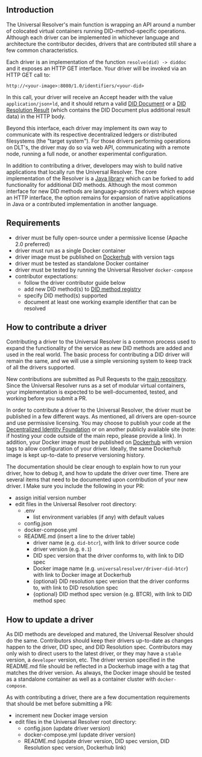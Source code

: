 ## Introduction

The Universal Resolver's main function is wrapping an API around a number of colocated virtual containers running DID-method-specific operations. Although each driver can be implemented in whichever language and architecture the contributor decides, drivers that are contributed still share a few common characteristics.

Each driver is an implementation of the function `resolve(did) -> diddoc` and it exposes an HTTP GET interface. Your driver will be invoked via an HTTP GET call to:

`http://<your-image>:8080/1.0/identifiers/<your-did>`

In this call, your driver will receive an Accept header with the value `application/json+ld`, and it should return a valid [DID Document](https://w3c-ccg.github.io/did-resolution/#output-diddocument) or a [DID Resolution Result](https://w3c-ccg.github.io/did-resolution/#output-didresolutionresult) (which contains the DID Document plus additional result data) in the HTTP body.

Beyond this interface, each driver may implement its own way to communicate with its respective decentralized ledgers or distributed filesystems (the "target system"). For those drivers performing operations on DLT's, the driver may do so via web API, communicating with a remote node, running a full node, or another experimental configuration.

In addition to contributing a driver, developers may wish to build native applications that locally run the Universal Resolver. The core implementation of the Resolver is a [Java library](https://github.com/decentralized-identity/universal-resolver/tree/master/resolver/java) which can be forked to add functionality for additional DID methods. Although the most common interface for new DID methods are language-agnostic drivers which expose an HTTP interface, the option remains for expansion of native applications in Java or a contributed implementation in another language.


## Requirements
- driver must be fully open-source under a permissive license (Apache 2.0 preferred)
- driver must run as a single Docker container
- driver image must be published on [Dockerhub](https://hub.docker.com/) with version tags
- driver must be tested as standalone Docker container
- driver must be tested by running the Universal Resolver `docker-compose`
- contributor expectations:
    * follow the driver contributor guide below
    * add new DID method(s) to [DID method registry](https://w3c-ccg.github.io/did-method-registry/)
    * specify DID method(s) supported
    * document at least one working example identifier that can be resolved

## How to contribute a driver

Contributing a driver to the Universal Resolver is a common process used to expand the functionality of the service as new DID methods are added and used in the real world. The basic process for contributing a DID driver will remain the same, and we will use a simple versioning system to keep track of all the drivers supported. 

New contributions are submitted as Pull Requests to the [main repository](https://github.com/decentralized-identity/universal-resolver). Since the Universal Resolver runs as a set of modular virtual containers, your implementation is expected to be well-documented, tested, and working before you submit a PR. 

In order to contribute a driver to the Universal Resolver, the driver must be published in a few different ways. As mentioned, all drivers are open-source and use permissive licensing. You may choose to publish your code at the [Decentralized Identity Foundation](https://github.com/decentralized-identity/universal-resolver/tree/master/drivers) or on another publicly available site (note: if hosting your code outside of the main repo, please provide a link). In addition, your Docker image must be published on [Dockerhub](https://hub.docker.com/) with version tags to allow configuration of your driver. Ideally, the same Dockerhub image is kept up-to-date to preserve versioning history.

The documentation should be clear enough to explain how to run your driver, how to debug it, and how to update the driver over time. There are several items that need to be documented upon contribution of your new driver. I
Make sure you include the following in your PR:

- assign initial version number
- edit files in the Universal Resolver root directory:
  * .env
    * list environment variables (if any) with default values
  * config.json
  * docker-compose.yml
  * README.md (insert a line to the driver table)
    * driver name (e.g. `did-btcr`), with link to driver source code
    * driver version (e.g. `0.1`)
    * DID spec version that the driver conforms to, with link to DID spec
    * Docker image name (e.g. `universalresolver/driver-did-btcr`) with link to Docker image at Dockerhub
    * {optional} DID resolution spec version that the driver conforms to, with link to DID resolution spec
    * {optional} DID method spec version (e.g. BTCR), with link to DID method spec

## How to update a driver

As DID methods are developed and matured, the Universal Resolver should do the same. Contributors should keep their drivers up-to-date as changes happen to the driver, DID spec, and DID Resolution spec. Contributors may only wish to direct users to the latest driver, or they may have a `stable` version, a `developer` version, etc. The driver version specified in the README.md file should be reflected in a Dockerhub image with a tag that matches the driver version. As always, the Docker image should be tested as a standalone container as well as a container cluster with `docker-compose`.

As with contributing a driver, there are a few documentation requirements that should be met before submitting a PR: 

- increment new Docker image version
- edit files in the Universal Resolver root directory:
  * config.json (update driver version)
  * docker-compose.yml (update driver version)
  * README.md (update driver version, DID spec version, DID Resolution spec version, Dockerhub link)


